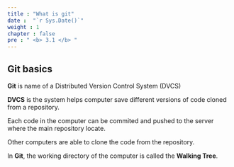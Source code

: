 ```yaml
---
title : "What is git"
date :  "`r Sys.Date()`" 
weight : 1
chapter : false
pre : " <b> 3.1 </b> "
---
```


## Git basics

**Git** is name of a Distributed Version Control System (DVCS)

**DVCS** is the system helps computer save different versions of code cloned from a repository.

Each code in the computer can be commited and pushed to the server where the main repository locate.

Other computers are able to clone the code from the repository.

In **Git**, the working directory of the computer is called the **Walking Tree**.